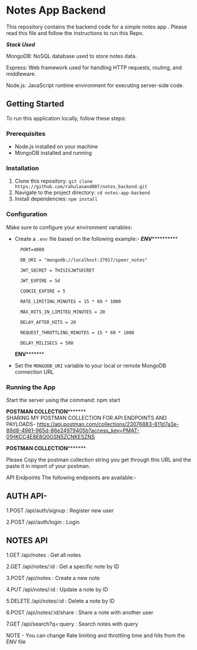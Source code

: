 # Notes App Backend

This repository contains the backend code for a simple notes app . Please read this file and follow the instructions to run this Repo.

*****Stack Used*****

MongoDB: NoSQL database used to store notes data.

Express: Web framework used for handling HTTP requests, routing, and middleware.

Node.js: JavaScript runtime environment for executing server-side code.

## Getting Started

To run this application locally, follow these steps:

### Prerequisites

- Node.js installed on your machine
- MongoDB installed and running

### Installation

1. Clone this repository: `git clone https://github.com/rahulanand007/notes_backend.git`
2. Navigate to the project directory: `cd notes-app-backend`
3. Install dependencies: `npm install`

### Configuration

Make sure to configure your environment variables:

- Create a `.env` file based on the following example:-
   ***********ENV*********************

        PORT=4000
        
        DB_URI = "mongodb://localhost:27017/speer_notes"
        
        JWT_SECRET = THISISJWTSECRET
        
        JWT_EXPIRE = 5d
        
        COOKIE_EXPIRE = 5
  
        RATE_LIMITING_MINUTES = 15 * 60 * 1000

        MAX_HITS_IN_LIMITED_MINUTES = 20

        DELAY_AFTER_HITS = 20

        REQUEST_THROTTLING_MINUTES = 15 * 60 * 1000

        DELAY_MILISECS = 500

   ************ENV*******************  
- Set the `MONGODB_URI` variable to your local or remote MongoDB connection URL

### Running the App

Start the server using the command:
npm start


************POSTMAN COLLECTION*******************  
SHARING MY POSTMAN COLLECTION FOR API ENDPOINTS AND PAYLOADS-
https://api.postman.com/collections/23076883-811d7a3e-89d8-4981-965d-86e24979405b?access_key=PMAT-01HKCC4E8E8Q0GSN5ZCNKESZNS

************POSTMAN COLLECTION*******************  

Please Copy the postman collection string you get through this URL and the paste it in import of your postman.

API Endpoints
The following endpoints are available:-

AUTH API-
---------
1.POST /api/auth/signup : Register new user

2.POST /api/auth/login : Login 

NOTES API
----------
1.GET /api/notes : Get all notes

2.GET /api/notes/:id : Get a specific note by ID

3.POST /api/notes : Create a new note

4.PUT /api/notes/:id : Update a note by ID

5.DELETE /api/notes/:id : Delete a note by ID

6.POST /api/notes/:id/share : Share a note with another user

7.GET /api/search?q=:query :  Search notes with query


NOTE - You can change Rate limiting and throttling time and hits from the ENV file
